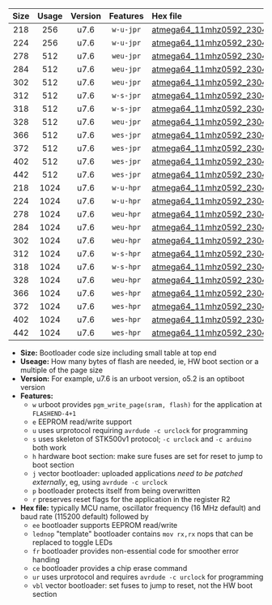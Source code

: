 |Size|Usage|Version|Features|Hex file|
|:-:|:-:|:-:|:-:|:--|
|218|256|u7.6|`w-u-jpr`|[atmega64_11mhz0592_230400bps_ur_vbl.hex](https://raw.githubusercontent.com/stefanrueger/urboot/main//atmega64_11mhz0592_230400bps_ur_vbl.hex)|
|224|256|u7.6|`w-u-jpr`|[atmega64_11mhz0592_230400bps_lednop_ur_vbl.hex](https://raw.githubusercontent.com/stefanrueger/urboot/main//atmega64_11mhz0592_230400bps_lednop_ur_vbl.hex)|
|278|512|u7.6|`weu-jpr`|[atmega64_11mhz0592_230400bps_ee_ur_vbl.hex](https://raw.githubusercontent.com/stefanrueger/urboot/main//atmega64_11mhz0592_230400bps_ee_ur_vbl.hex)|
|284|512|u7.6|`weu-jpr`|[atmega64_11mhz0592_230400bps_ee_lednop_ur_vbl.hex](https://raw.githubusercontent.com/stefanrueger/urboot/main//atmega64_11mhz0592_230400bps_ee_lednop_ur_vbl.hex)|
|302|512|u7.6|`weu-jpr`|[atmega64_11mhz0592_230400bps_ee_lednop_fr_ur_vbl.hex](https://raw.githubusercontent.com/stefanrueger/urboot/main//atmega64_11mhz0592_230400bps_ee_lednop_fr_ur_vbl.hex)|
|312|512|u7.6|`w-s-jpr`|[atmega64_11mhz0592_230400bps_vbl.hex](https://raw.githubusercontent.com/stefanrueger/urboot/main//atmega64_11mhz0592_230400bps_vbl.hex)|
|318|512|u7.6|`w-s-jpr`|[atmega64_11mhz0592_230400bps_lednop_vbl.hex](https://raw.githubusercontent.com/stefanrueger/urboot/main//atmega64_11mhz0592_230400bps_lednop_vbl.hex)|
|328|512|u7.6|`weu-jpr`|[atmega64_11mhz0592_230400bps_ee_lednop_fr_ce_ur_vbl.hex](https://raw.githubusercontent.com/stefanrueger/urboot/main//atmega64_11mhz0592_230400bps_ee_lednop_fr_ce_ur_vbl.hex)|
|366|512|u7.6|`wes-jpr`|[atmega64_11mhz0592_230400bps_ee_vbl.hex](https://raw.githubusercontent.com/stefanrueger/urboot/main//atmega64_11mhz0592_230400bps_ee_vbl.hex)|
|372|512|u7.6|`wes-jpr`|[atmega64_11mhz0592_230400bps_ee_lednop_vbl.hex](https://raw.githubusercontent.com/stefanrueger/urboot/main//atmega64_11mhz0592_230400bps_ee_lednop_vbl.hex)|
|402|512|u7.6|`wes-jpr`|[atmega64_11mhz0592_230400bps_ee_lednop_fr_vbl.hex](https://raw.githubusercontent.com/stefanrueger/urboot/main//atmega64_11mhz0592_230400bps_ee_lednop_fr_vbl.hex)|
|442|512|u7.6|`wes-jpr`|[atmega64_11mhz0592_230400bps_ee_lednop_fr_ce_vbl.hex](https://raw.githubusercontent.com/stefanrueger/urboot/main//atmega64_11mhz0592_230400bps_ee_lednop_fr_ce_vbl.hex)|
|218|1024|u7.6|`w-u-hpr`|[atmega64_11mhz0592_230400bps_ur.hex](https://raw.githubusercontent.com/stefanrueger/urboot/main//atmega64_11mhz0592_230400bps_ur.hex)|
|224|1024|u7.6|`w-u-hpr`|[atmega64_11mhz0592_230400bps_lednop_ur.hex](https://raw.githubusercontent.com/stefanrueger/urboot/main//atmega64_11mhz0592_230400bps_lednop_ur.hex)|
|278|1024|u7.6|`weu-hpr`|[atmega64_11mhz0592_230400bps_ee_ur.hex](https://raw.githubusercontent.com/stefanrueger/urboot/main//atmega64_11mhz0592_230400bps_ee_ur.hex)|
|284|1024|u7.6|`weu-hpr`|[atmega64_11mhz0592_230400bps_ee_lednop_ur.hex](https://raw.githubusercontent.com/stefanrueger/urboot/main//atmega64_11mhz0592_230400bps_ee_lednop_ur.hex)|
|302|1024|u7.6|`weu-hpr`|[atmega64_11mhz0592_230400bps_ee_lednop_fr_ur.hex](https://raw.githubusercontent.com/stefanrueger/urboot/main//atmega64_11mhz0592_230400bps_ee_lednop_fr_ur.hex)|
|312|1024|u7.6|`w-s-hpr`|[atmega64_11mhz0592_230400bps.hex](https://raw.githubusercontent.com/stefanrueger/urboot/main//atmega64_11mhz0592_230400bps.hex)|
|318|1024|u7.6|`w-s-hpr`|[atmega64_11mhz0592_230400bps_lednop.hex](https://raw.githubusercontent.com/stefanrueger/urboot/main//atmega64_11mhz0592_230400bps_lednop.hex)|
|328|1024|u7.6|`weu-hpr`|[atmega64_11mhz0592_230400bps_ee_lednop_fr_ce_ur.hex](https://raw.githubusercontent.com/stefanrueger/urboot/main//atmega64_11mhz0592_230400bps_ee_lednop_fr_ce_ur.hex)|
|366|1024|u7.6|`wes-hpr`|[atmega64_11mhz0592_230400bps_ee.hex](https://raw.githubusercontent.com/stefanrueger/urboot/main//atmega64_11mhz0592_230400bps_ee.hex)|
|372|1024|u7.6|`wes-hpr`|[atmega64_11mhz0592_230400bps_ee_lednop.hex](https://raw.githubusercontent.com/stefanrueger/urboot/main//atmega64_11mhz0592_230400bps_ee_lednop.hex)|
|402|1024|u7.6|`wes-hpr`|[atmega64_11mhz0592_230400bps_ee_lednop_fr.hex](https://raw.githubusercontent.com/stefanrueger/urboot/main//atmega64_11mhz0592_230400bps_ee_lednop_fr.hex)|
|442|1024|u7.6|`wes-hpr`|[atmega64_11mhz0592_230400bps_ee_lednop_fr_ce.hex](https://raw.githubusercontent.com/stefanrueger/urboot/main//atmega64_11mhz0592_230400bps_ee_lednop_fr_ce.hex)|

- **Size:** Bootloader code size including small table at top end
- **Useage:** How many bytes of flash are needed, ie, HW boot section or a multiple of the page size
- **Version:** For example, u7.6 is an urboot version, o5.2 is an optiboot version
- **Features:**
  + `w` urboot provides `pgm_write_page(sram, flash)` for the application at `FLASHEND-4+1`
  + `e` EEPROM read/write support
  + `u` uses urprotocol requiring `avrdude -c urclock` for programming
  + `s` uses skeleton of STK500v1 protocol; `-c urclock` and `-c arduino` both work
  + `h` hardware boot section: make sure fuses are set for reset to jump to boot section
  + `j` vector bootloader: uploaded applications *need to be patched externally*, eg, using `avrdude -c urclock`
  + `p` bootloader protects itself from being overwritten
  + `r` preserves reset flags for the application in the register R2
- **Hex file:** typically MCU name, oscillator frequency (16 MHz default) and baud rate (115200 default) followed by
  + `ee` bootloader supports EEPROM read/write
  + `lednop` "template" bootloader contains `mov rx,rx` nops that can be replaced to toggle LEDs
  + `fr` bootloader provides non-essential code for smoother error handing
  + `ce` bootloader provides a chip erase command
  + `ur` uses urprotocol and requires `avrdude -c urclock` for programming
  + `vbl` vector bootloader: set fuses to jump to reset, not the HW boot section
